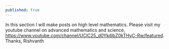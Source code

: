 ```yaml
---
published: true
---
```



 In this section I will make posts on high level mathematics. Please visit my youtube channel on advanced mathematics and science, https://www.youtube.com/channel/UClC25_d0YkdibZ0kTHyC-Rw/featured. Thanks, Rishvanth

